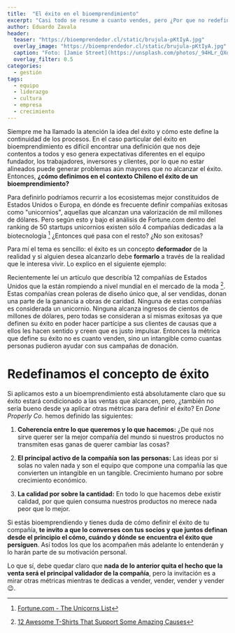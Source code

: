 ```yaml
---
title:  "El éxito en el bioemprendimiento"
excerpt: "Casi todo se resume a cuanto vendes, pero ¿Por que no redefinimos el éxito en un bioemprendimiento?"
author: Eduardo Zavala
header:
  teaser: "https://bioemprendedor.cl/static/brujula-pKtIyA.jpg"
  overlay_image: "https://bioemprendedor.cl/static/brujula-pKtIyA.jpg"
  caption: "Foto: [Jamie Street](https://unsplash.com/photos/_94HLr_QXo8) @ Unsplash"
  overlay_filter: 0.5
categories:
  - gestión
tags:
  - equipo
  - liderazgo
  - cultura
  - empresa
  - crecimiento
---
```


Siempre me ha llamado la atención la idea del éxito y cómo este define la continuidad de los procesos. En el caso particular del éxito en bioemprendimiento es difícil encontrar una definición que nos deje contentos a todos y eso genera expectativas diferentes en el equipo fundador, los trabajadores, inversores y clientes, por lo que no estar alineados puede generar problemas aún mayores que no alcanzar el éxito. Entonces, **¿cómo definimos en el contexto Chileno el éxito de un bioemprendimiento?**

Para definirlo podríamos recurrir a los ecosistemas mejor constituidos de Estados Unidos o Europa, en dónde es frecuente definir compañías exitosas como "unicornios", aquellas que alcanzan una valorización de mil millones de dólares. Pero según esto y bajo el análisis de Fortune.com dentro del ranking de 50 startups unicornios existen sólo 4 compañías dedicadas a la biotecnología [^1] ¿Entonces qué pasa con el resto? ¿No son exitosas?

Para mí el tema es sencillo: el éxito es un concepto **deformador** de la realidad y si alguien desea alcanzarlo debe **formarlo** a través de la realidad que le interesa vivir. Lo explico en el siguiente ejemplo:

Recientemente leí un artículo que describía 12 compañías de Estados Unidos que la están rompiendo a nivel mundial en el mercado de la moda [^2]. Estas compañías crean poleras de diseño único que, al ser vendidas, donan una parte de la ganancia a obras de caridad. Ninguna de estas compañías es considerada un unicornio. Ninguna alcanza ingresos de cientos de millones de dólares, pero todas se consideran a sí mismas exitosas ya que definen su éxito en poder hacer partícipe a sus clientes de causas que a ellos les hacen sentido y creen que es justo impulsar. Entonces la métrica que define su éxito no es cuanto venden, sino un intangible como cuantas personas pudieron ayudar con sus campañas de donación.

# Redefinamos el concepto de éxito

Si aplicamos esto a un bioemprendimiento está absolutamente claro que su éxito estará condicionado a las ventas que alcancen, pero, ¿también no sería bueno desde ya aplicar otras métricas para definir el éxito? En _Done Properly Co._ hemos definido las siguientes:

1. **Coherencia entre lo que queremos y lo que hacemos:** ¿De qué nos sirve querer ser la mejor compañía del mundo si nuestros productos no transmiten esas ganas de querer cambiar las cosas?

2. **El principal activo de la compañía son las personas:** Las ideas por si solas no valen nada y son el equipo que compone una compañía las que convierten un intangible en un tangible. Crecimiento humano por sobre crecimiento económico.

4. **La calidad por sobre la cantidad:** En todo lo que hacemos debe existir calidad, por que quien consuma nuestros productos no merece nada peor que lo mejor.

Si estás bioemprendiendo y tienes duda de cómo definir el éxito de tu compañía, **te invito a que lo converses con tus socios y que juntos definan desde el principio el cómo, cuándo y dónde se encuentra el éxito que persiguen**. Así todos los que los acompañen más adelante lo entenderán y lo harán parte de su motivación personal.

Lo que sí, debe quedar claro que **nada de lo anterior quita el hecho que la venta será el principal validador de la compañía**, pero la invitación es a mirar otras métricas mientras te dedicas a vender, vender, vender y vender 😉.

[^1]: [Fortune.com - The Unicorns List](http://fortune.com/unicorns/)

[^2]: [12 Awesome T-Shirts That Support Some Amazing Causes](https://www.causeartist.com/12-awesome-t-shirts-support-amazing-causes/)
